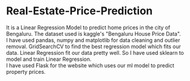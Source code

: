 # Real-Estate-Price-Prediction  
It is a Linear Regression Model to predict home prices in the city of Bengaluru. The dataset used is kaggle's "Bengaluru House Price Data".  
I have used pandas, numpy and matplotlib for data cleaning and outlier removal. GridSearchCV to find the best regression model which fits our data.
Linear Regression fit our data pretty well. So I have used sklearn to model and train Linear Regression.  
I have used Flask for the website which uses our ml model to predict property prices.
